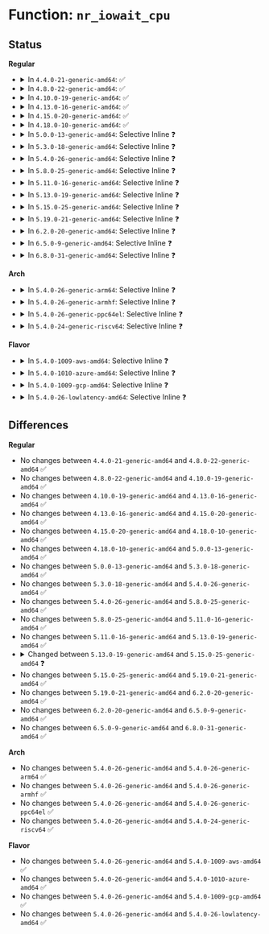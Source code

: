 # Function: <code>nr_iowait_cpu</code>

## Status
<b>Regular</b>
<ul>
<li>
<details>
<summary>In <code>4.4.0-21-generic-amd64</code>: ✅</summary>

```c
long unsigned int nr_iowait_cpu(int cpu)
```

```json
{
  "name": "nr_iowait_cpu",
  "collision_type": "Unique Global",
  "inline_type": "No",
  "funcs": [
    {
      "addr": 18446744071579553888,
      "name": "nr_iowait_cpu",
      "external": true,
      "loc": "kernel/sched/core.c:2765",
      "file": "kernel/sched/core.c",
      "inline": "seen, unknown",
      "caller_inline": [],
      "caller_func": [
        "kernel/time/tick-sched.c:update_ts_time_stats",
        "kernel/time/tick-sched.c:get_cpu_idle_time_us",
        "kernel/time/tick-sched.c:get_cpu_iowait_time_us"
      ]
    }
  ],
  "symbols": [
    {
      "addr": 18446744071579553888,
      "name": "nr_iowait_cpu",
      "section": ".text",
      "bind": "STB_GLOBAL",
      "size": 36
    }
  ]
}
```
</details>
</li>
<li>
<details>
<summary>In <code>4.8.0-22-generic-amd64</code>: ✅</summary>

```c
long unsigned int nr_iowait_cpu(int cpu)
```

```json
{
  "name": "nr_iowait_cpu",
  "collision_type": "Unique Global",
  "inline_type": "No",
  "funcs": [
    {
      "addr": 18446744071579564752,
      "name": "nr_iowait_cpu",
      "external": true,
      "loc": "kernel/sched/core.c:2948",
      "file": "kernel/sched/core.c",
      "inline": "seen, unknown",
      "caller_inline": [],
      "caller_func": [
        "kernel/time/tick-sched.c:get_cpu_iowait_time_us",
        "kernel/time/tick-sched.c:get_cpu_idle_time_us",
        "kernel/time/tick-sched.c:update_ts_time_stats"
      ]
    }
  ],
  "symbols": [
    {
      "addr": 18446744071579564752,
      "name": "nr_iowait_cpu",
      "section": ".text",
      "bind": "STB_GLOBAL",
      "size": 36
    }
  ]
}
```
</details>
</li>
<li>
<details>
<summary>In <code>4.10.0-19-generic-amd64</code>: ✅</summary>

```c
long unsigned int nr_iowait_cpu(int cpu)
```

```json
{
  "name": "nr_iowait_cpu",
  "collision_type": "Unique Global",
  "inline_type": "No",
  "funcs": [
    {
      "addr": 18446744071579589648,
      "name": "nr_iowait_cpu",
      "external": true,
      "loc": "kernel/sched/core.c:2962",
      "file": "kernel/sched/core.c",
      "inline": "seen, unknown",
      "caller_inline": [],
      "caller_func": [
        "kernel/time/tick-sched.c:get_cpu_iowait_time_us",
        "kernel/time/tick-sched.c:get_cpu_idle_time_us",
        "kernel/time/tick-sched.c:update_ts_time_stats"
      ]
    }
  ],
  "symbols": [
    {
      "addr": 18446744071579589648,
      "name": "nr_iowait_cpu",
      "section": ".text",
      "bind": "STB_GLOBAL",
      "size": 36
    }
  ]
}
```
</details>
</li>
<li>
<details>
<summary>In <code>4.13.0-16-generic-amd64</code>: ✅</summary>

```c
long unsigned int nr_iowait_cpu(int cpu)
```

```json
{
  "name": "nr_iowait_cpu",
  "collision_type": "Unique Global",
  "inline_type": "No",
  "funcs": [
    {
      "addr": 18446744071579573920,
      "name": "nr_iowait_cpu",
      "external": true,
      "loc": "kernel/sched/core.c:2870",
      "file": "kernel/sched/core.c",
      "inline": "seen, unknown",
      "caller_inline": [],
      "caller_func": [
        "kernel/time/tick-sched.c:get_cpu_iowait_time_us",
        "kernel/time/tick-sched.c:get_cpu_idle_time_us",
        "kernel/time/tick-sched.c:update_ts_time_stats"
      ]
    }
  ],
  "symbols": [
    {
      "addr": 18446744071579573920,
      "name": "nr_iowait_cpu",
      "section": ".text",
      "bind": "STB_GLOBAL",
      "size": 36
    }
  ]
}
```
</details>
</li>
<li>
<details>
<summary>In <code>4.15.0-20-generic-amd64</code>: ✅</summary>

```c
long unsigned int nr_iowait_cpu(int cpu)
```

```json
{
  "name": "nr_iowait_cpu",
  "collision_type": "Unique Global",
  "inline_type": "No",
  "funcs": [
    {
      "addr": 18446744071579603536,
      "name": "nr_iowait_cpu",
      "external": true,
      "loc": "kernel/sched/core.c:2899",
      "file": "kernel/sched/core.c",
      "inline": "seen, unknown",
      "caller_inline": [],
      "caller_func": [
        "kernel/time/tick-sched.c:get_cpu_iowait_time_us",
        "kernel/time/tick-sched.c:get_cpu_idle_time_us",
        "kernel/time/tick-sched.c:update_ts_time_stats"
      ]
    }
  ],
  "symbols": [
    {
      "addr": 18446744071579603536,
      "name": "nr_iowait_cpu",
      "section": ".text",
      "bind": "STB_GLOBAL",
      "size": 36
    }
  ]
}
```
</details>
</li>
<li>
<details>
<summary>In <code>4.18.0-10-generic-amd64</code>: ✅</summary>

```c
long unsigned int nr_iowait_cpu(int cpu)
```

```json
{
  "name": "nr_iowait_cpu",
  "collision_type": "Unique Global",
  "inline_type": "No",
  "funcs": [
    {
      "addr": 18446744071579635008,
      "name": "nr_iowait_cpu",
      "external": true,
      "loc": "kernel/sched/core.c:2952",
      "file": "kernel/sched/core.c",
      "inline": "seen, unknown",
      "caller_inline": [],
      "caller_func": [
        "kernel/time/tick-sched.c:get_cpu_iowait_time_us",
        "kernel/time/tick-sched.c:get_cpu_idle_time_us",
        "kernel/time/tick-sched.c:update_ts_time_stats"
      ]
    }
  ],
  "symbols": [
    {
      "addr": 18446744071579635008,
      "name": "nr_iowait_cpu",
      "section": ".text",
      "bind": "STB_GLOBAL",
      "size": 36
    }
  ]
}
```
</details>
</li>
<li>
<details>
<summary>In <code>5.0.0-13-generic-amd64</code>: Selective Inline ❓</summary>

```c
long unsigned int nr_iowait_cpu(int cpu)
```

```json
{
  "name": "nr_iowait_cpu",
  "collision_type": "Unique Global",
  "inline_type": "Selective",
  "funcs": [
    {
      "addr": 18446744071579672734,
      "name": "nr_iowait_cpu",
      "external": true,
      "loc": "kernel/sched/core.c:2903",
      "file": "kernel/sched/core.c",
      "inline": "not declared, inlined",
      "caller_inline": [
        "kernel/sched/core.c:nr_iowait"
      ],
      "caller_func": [
        "kernel/time/tick-sched.c:get_cpu_iowait_time_us",
        "kernel/time/tick-sched.c:get_cpu_idle_time_us",
        "kernel/time/tick-sched.c:update_ts_time_stats",
        "drivers/cpuidle/governors/menu.c:menu_select"
      ]
    }
  ],
  "symbols": [
    {
      "addr": 18446744071579672656,
      "name": "nr_iowait_cpu",
      "section": ".text",
      "bind": "STB_GLOBAL",
      "size": 36
    }
  ]
}
```
</details>
</li>
<li>
<details>
<summary>In <code>5.3.0-18-generic-amd64</code>: Selective Inline ❓</summary>

```c
long unsigned int nr_iowait_cpu(int cpu)
```

```json
{
  "name": "nr_iowait_cpu",
  "collision_type": "Unique Global",
  "inline_type": "Selective",
  "funcs": [
    {
      "addr": 18446744071579704639,
      "name": "nr_iowait_cpu",
      "external": true,
      "loc": "kernel/sched/core.c:3313",
      "file": "kernel/sched/core.c",
      "inline": "not declared, inlined",
      "caller_inline": [
        "kernel/sched/core.c:nr_iowait"
      ],
      "caller_func": [
        "kernel/time/tick-sched.c:get_cpu_iowait_time_us",
        "kernel/time/tick-sched.c:get_cpu_idle_time_us",
        "drivers/cpuidle/governors/menu.c:menu_select"
      ]
    }
  ],
  "symbols": [
    {
      "addr": 18446744071579704560,
      "name": "nr_iowait_cpu",
      "section": ".text",
      "bind": "STB_GLOBAL",
      "size": 36
    }
  ]
}
```
</details>
</li>
<li>
<details>
<summary>In <code>5.4.0-26-generic-amd64</code>: Selective Inline ❓</summary>

```c
long unsigned int nr_iowait_cpu(int cpu)
```

```json
{
  "name": "nr_iowait_cpu",
  "collision_type": "Unique Global",
  "inline_type": "Selective",
  "funcs": [
    {
      "addr": 18446744071579745567,
      "name": "nr_iowait_cpu",
      "external": true,
      "loc": "kernel/sched/core.c:3444",
      "file": "kernel/sched/core.c",
      "inline": "not declared, inlined",
      "caller_inline": [
        "kernel/sched/core.c:nr_iowait"
      ],
      "caller_func": [
        "kernel/time/tick-sched.c:get_cpu_iowait_time_us",
        "kernel/time/tick-sched.c:get_cpu_idle_time_us",
        "kernel/time/tick-sched.c:update_ts_time_stats",
        "drivers/cpuidle/governors/menu.c:menu_select"
      ]
    }
  ],
  "symbols": [
    {
      "addr": 18446744071579745488,
      "name": "nr_iowait_cpu",
      "section": ".text",
      "bind": "STB_GLOBAL",
      "size": 36
    }
  ]
}
```
</details>
</li>
<li>
<details>
<summary>In <code>5.8.0-25-generic-amd64</code>: Selective Inline ❓</summary>

```c
long unsigned int nr_iowait_cpu(int cpu)
```

```json
{
  "name": "nr_iowait_cpu",
  "collision_type": "Unique Global",
  "inline_type": "Selective",
  "funcs": [
    {
      "addr": 18446744071579782191,
      "name": "nr_iowait_cpu",
      "external": true,
      "loc": "kernel/sched/core.c:3605",
      "file": "kernel/sched/core.c",
      "inline": "not declared, inlined",
      "caller_inline": [
        "kernel/sched/core.c:nr_iowait"
      ],
      "caller_func": [
        "kernel/time/tick-sched.c:tick_irq_enter",
        "kernel/time/tick-sched.c:tick_nohz_idle_exit",
        "kernel/time/tick-sched.c:get_cpu_iowait_time_us",
        "kernel/time/tick-sched.c:get_cpu_iowait_time_us",
        "kernel/time/tick-sched.c:get_cpu_idle_time_us",
        "kernel/time/tick-sched.c:get_cpu_idle_time_us",
        "drivers/cpuidle/governors/menu.c:menu_select"
      ]
    }
  ],
  "symbols": [
    {
      "addr": 18446744071579782112,
      "name": "nr_iowait_cpu",
      "section": ".text",
      "bind": "STB_GLOBAL",
      "size": 36
    }
  ]
}
```
</details>
</li>
<li>
<details>
<summary>In <code>5.11.0-16-generic-amd64</code>: Selective Inline ❓</summary>

```c
long unsigned int nr_iowait_cpu(int cpu)
```

```json
{
  "name": "nr_iowait_cpu",
  "collision_type": "Unique Global",
  "inline_type": "Selective",
  "funcs": [
    {
      "addr": 18446744071579772703,
      "name": "nr_iowait_cpu",
      "external": true,
      "loc": "kernel/sched/core.c:4381",
      "file": "kernel/sched/core.c",
      "inline": "not declared, inlined",
      "caller_inline": [
        "kernel/sched/core.c:nr_iowait"
      ],
      "caller_func": [
        "kernel/time/tick-sched.c:tick_irq_enter",
        "kernel/time/tick-sched.c:tick_nohz_idle_exit",
        "kernel/time/tick-sched.c:get_cpu_iowait_time_us",
        "kernel/time/tick-sched.c:get_cpu_iowait_time_us",
        "kernel/time/tick-sched.c:get_cpu_idle_time_us",
        "kernel/time/tick-sched.c:get_cpu_idle_time_us",
        "drivers/cpuidle/governors/menu.c:menu_select"
      ]
    }
  ],
  "symbols": [
    {
      "addr": 18446744071579772624,
      "name": "nr_iowait_cpu",
      "section": ".text",
      "bind": "STB_GLOBAL",
      "size": 36
    }
  ]
}
```
</details>
</li>
<li>
<details>
<summary>In <code>5.13.0-19-generic-amd64</code>: Selective Inline ❓</summary>

```c
long unsigned int nr_iowait_cpu(int cpu)
```

```json
{
  "name": "nr_iowait_cpu",
  "collision_type": "Unique Global",
  "inline_type": "Selective",
  "funcs": [
    {
      "addr": 18446744071579780344,
      "name": "nr_iowait_cpu",
      "external": true,
      "loc": "kernel/sched/core.c:4400",
      "file": "kernel/sched/core.c",
      "inline": "not declared, inlined",
      "caller_inline": [
        "kernel/sched/core.c:nr_iowait"
      ],
      "caller_func": [
        "kernel/time/tick-sched.c:tick_irq_enter",
        "kernel/time/tick-sched.c:tick_nohz_idle_exit",
        "kernel/time/tick-sched.c:get_cpu_iowait_time_us",
        "kernel/time/tick-sched.c:get_cpu_iowait_time_us",
        "kernel/time/tick-sched.c:get_cpu_idle_time_us",
        "kernel/time/tick-sched.c:get_cpu_idle_time_us",
        "drivers/cpuidle/governors/menu.c:menu_select"
      ]
    }
  ],
  "symbols": [
    {
      "addr": 18446744071579780256,
      "name": "nr_iowait_cpu",
      "section": ".text",
      "bind": "STB_GLOBAL",
      "size": 36
    }
  ]
}
```
</details>
</li>
<li>
<details>
<summary>In <code>5.15.0-25-generic-amd64</code>: Selective Inline ❓</summary>

```c
unsigned int nr_iowait_cpu(int cpu)
```

```json
{
  "name": "nr_iowait_cpu",
  "collision_type": "Unique Global",
  "inline_type": "Selective",
  "funcs": [
    {
      "addr": 18446744071579873899,
      "name": "nr_iowait_cpu",
      "external": true,
      "loc": "kernel/sched/core.c:5012",
      "file": "kernel/sched/core.c",
      "inline": "not declared, inlined",
      "caller_inline": [
        "kernel/sched/core.c:nr_iowait"
      ],
      "caller_func": [
        "kernel/time/tick-sched.c:tick_irq_enter",
        "kernel/time/tick-sched.c:tick_nohz_idle_exit",
        "kernel/time/tick-sched.c:get_cpu_iowait_time_us",
        "kernel/time/tick-sched.c:get_cpu_iowait_time_us",
        "kernel/time/tick-sched.c:get_cpu_idle_time_us",
        "kernel/time/tick-sched.c:get_cpu_idle_time_us",
        "drivers/cpuidle/governors/menu.c:menu_select"
      ]
    }
  ],
  "symbols": [
    {
      "addr": 18446744071579873776,
      "name": "nr_iowait_cpu",
      "section": ".text",
      "bind": "STB_GLOBAL",
      "size": 67
    }
  ]
}
```
</details>
</li>
<li>
<details>
<summary>In <code>5.19.0-21-generic-amd64</code>: Selective Inline ❓</summary>

```c
unsigned int nr_iowait_cpu(int cpu)
```

```json
{
  "name": "nr_iowait_cpu",
  "collision_type": "Unique Global",
  "inline_type": "Selective",
  "funcs": [
    {
      "addr": 18446744071579989819,
      "name": "nr_iowait_cpu",
      "external": true,
      "loc": "kernel/sched/core.c:5215",
      "file": "kernel/sched/core.c",
      "inline": "not declared, inlined",
      "caller_inline": [
        "kernel/sched/core.c:nr_iowait"
      ],
      "caller_func": [
        "kernel/time/tick-sched.c:tick_irq_enter",
        "kernel/time/tick-sched.c:tick_nohz_idle_exit",
        "kernel/time/tick-sched.c:get_cpu_iowait_time_us",
        "kernel/time/tick-sched.c:get_cpu_iowait_time_us",
        "kernel/time/tick-sched.c:get_cpu_idle_time_us",
        "kernel/time/tick-sched.c:get_cpu_idle_time_us",
        "drivers/cpuidle/governors/menu.c:menu_select"
      ]
    }
  ],
  "symbols": [
    {
      "addr": 18446744071579989696,
      "name": "nr_iowait_cpu",
      "section": ".text",
      "bind": "STB_GLOBAL",
      "size": 75
    }
  ]
}
```
</details>
</li>
<li>
<details>
<summary>In <code>6.2.0-20-generic-amd64</code>: Selective Inline ❓</summary>

```c
unsigned int nr_iowait_cpu(int cpu)
```

```json
{
  "name": "nr_iowait_cpu",
  "collision_type": "Unique Global",
  "inline_type": "Selective",
  "funcs": [
    {
      "addr": 18446744071580151000,
      "name": "nr_iowait_cpu",
      "external": true,
      "loc": "kernel/sched/core.c:5355",
      "file": "kernel/sched/core.c",
      "inline": "not declared, inlined",
      "caller_inline": [
        "kernel/sched/core.c:nr_iowait"
      ],
      "caller_func": [
        "kernel/time/tick-sched.c:tick_irq_enter",
        "kernel/time/tick-sched.c:tick_nohz_idle_exit",
        "kernel/time/tick-sched.c:get_cpu_iowait_time_us",
        "kernel/time/tick-sched.c:get_cpu_iowait_time_us",
        "kernel/time/tick-sched.c:get_cpu_idle_time_us",
        "kernel/time/tick-sched.c:get_cpu_idle_time_us",
        "drivers/cpuidle/governors/menu.c:menu_select"
      ]
    }
  ],
  "symbols": [
    {
      "addr": 18446744071580150864,
      "name": "nr_iowait_cpu",
      "section": ".text",
      "bind": "STB_GLOBAL",
      "size": 75
    }
  ]
}
```
</details>
</li>
<li>
<details>
<summary>In <code>6.5.0-9-generic-amd64</code>: Selective Inline ❓</summary>

```c
unsigned int nr_iowait_cpu(int cpu)
```

```json
{
  "name": "nr_iowait_cpu",
  "collision_type": "Unique Global",
  "inline_type": "Selective",
  "funcs": [
    {
      "addr": 18446744071580202296,
      "name": "nr_iowait_cpu",
      "external": true,
      "loc": "kernel/sched/core.c:5445",
      "file": "kernel/sched/core.c",
      "inline": "not declared, inlined",
      "caller_inline": [
        "kernel/sched/core.c:nr_iowait"
      ],
      "caller_func": [
        "kernel/time/tick-sched.c:get_cpu_iowait_time_us",
        "kernel/time/tick-sched.c:get_cpu_idle_time_us",
        "kernel/time/tick-sched.c:tick_nohz_stop_idle",
        "drivers/cpuidle/governors/menu.c:menu_select"
      ]
    }
  ],
  "symbols": [
    {
      "addr": 18446744071580202160,
      "name": "nr_iowait_cpu",
      "section": ".text",
      "bind": "STB_GLOBAL",
      "size": 75
    }
  ]
}
```
</details>
</li>
<li>
<details>
<summary>In <code>6.8.0-31-generic-amd64</code>: Selective Inline ❓</summary>

```c
unsigned int nr_iowait_cpu(int cpu)
```

```json
{
  "name": "nr_iowait_cpu",
  "collision_type": "Unique Global",
  "inline_type": "Selective",
  "funcs": [
    {
      "addr": 18446744071580250472,
      "name": "nr_iowait_cpu",
      "external": true,
      "loc": "kernel/sched/core.c:5464",
      "file": "kernel/sched/core.c",
      "inline": "not declared, inlined",
      "caller_inline": [
        "kernel/sched/core.c:nr_iowait"
      ],
      "caller_func": [
        "kernel/time/tick-sched.c:get_cpu_iowait_time_us",
        "kernel/time/tick-sched.c:get_cpu_idle_time_us",
        "kernel/time/tick-sched.c:tick_nohz_stop_idle",
        "drivers/cpuidle/governors/menu.c:menu_select"
      ]
    }
  ],
  "symbols": [
    {
      "addr": 18446744071580250336,
      "name": "nr_iowait_cpu",
      "section": ".text",
      "bind": "STB_GLOBAL",
      "size": 75
    }
  ]
}
```
</details>
</li>
</ul>
<b>Arch</b>
<ul>
<li>
<details>
<summary>In <code>5.4.0-26-generic-arm64</code>: Selective Inline ❓</summary>

```c
long unsigned int nr_iowait_cpu(int cpu)
```

```json
{
  "name": "nr_iowait_cpu",
  "collision_type": "Unique Global",
  "inline_type": "Selective",
  "funcs": [
    {
      "addr": 18446603336490925136,
      "name": "nr_iowait_cpu",
      "external": true,
      "loc": "kernel/sched/core.c:3444",
      "file": "kernel/sched/core.c",
      "inline": "not declared, inlined",
      "caller_inline": [
        "kernel/sched/core.c:nr_iowait"
      ],
      "caller_func": [
        "kernel/time/tick-sched.c:get_cpu_iowait_time_us",
        "kernel/time/tick-sched.c:get_cpu_idle_time_us",
        "kernel/time/tick-sched.c:update_ts_time_stats",
        "drivers/cpuidle/governors/menu.c:menu_select"
      ]
    }
  ],
  "symbols": [
    {
      "addr": 18446603336490924968,
      "name": "nr_iowait_cpu",
      "section": ".text",
      "bind": "STB_GLOBAL",
      "size": 68
    }
  ]
}
```
</details>
</li>
<li>
<details>
<summary>In <code>5.4.0-26-generic-armhf</code>: Selective Inline ❓</summary>

```c
long unsigned int nr_iowait_cpu(int cpu)
```

```json
{
  "name": "nr_iowait_cpu",
  "collision_type": "Unique Global",
  "inline_type": "Selective",
  "funcs": [
    {
      "addr": 3224941600,
      "name": "nr_iowait_cpu",
      "external": true,
      "loc": "kernel/sched/core.c:3444",
      "file": "kernel/sched/core.c",
      "inline": "not declared, inlined",
      "caller_inline": [
        "kernel/sched/core.c:nr_iowait"
      ],
      "caller_func": [
        "kernel/time/tick-sched.c:get_cpu_iowait_time_us",
        "kernel/time/tick-sched.c:get_cpu_idle_time_us",
        "drivers/cpuidle/governors/menu.c:menu_select"
      ]
    }
  ],
  "symbols": [
    {
      "addr": 3224941460,
      "name": "nr_iowait_cpu",
      "section": ".text",
      "bind": "STB_GLOBAL",
      "size": 52
    }
  ]
}
```
</details>
</li>
<li>
<details>
<summary>In <code>5.4.0-26-generic-ppc64el</code>: Selective Inline ❓</summary>

```c
long unsigned int nr_iowait_cpu(int cpu)
```

```json
{
  "name": "nr_iowait_cpu",
  "collision_type": "Unique Global",
  "inline_type": "Selective",
  "funcs": [
    {
      "addr": 13835058055283776268,
      "name": "nr_iowait_cpu",
      "external": true,
      "loc": "kernel/sched/core.c:3444",
      "file": "kernel/sched/core.c",
      "inline": "not declared, inlined",
      "caller_inline": [
        "kernel/sched/core.c:nr_iowait"
      ],
      "caller_func": [
        "kernel/time/tick-sched.c:get_cpu_iowait_time_us",
        "kernel/time/tick-sched.c:get_cpu_idle_time_us",
        "kernel/time/tick-sched.c:update_ts_time_stats",
        "drivers/cpuidle/governors/menu.c:menu_select"
      ]
    }
  ],
  "symbols": [
    {
      "addr": 13835058055283776080,
      "name": "nr_iowait_cpu",
      "section": ".text",
      "bind": "STB_GLOBAL",
      "size": 56
    }
  ]
}
```
</details>
</li>
<li>
<details>
<summary>In <code>5.4.0-24-generic-riscv64</code>: Selective Inline ❓</summary>

```c
long unsigned int nr_iowait_cpu(int cpu)
```

```json
{
  "name": "nr_iowait_cpu",
  "collision_type": "Unique Global",
  "inline_type": "Selective",
  "funcs": [
    {
      "addr": 18446743936271560916,
      "name": "nr_iowait_cpu",
      "external": true,
      "loc": "kernel/sched/core.c:3444",
      "file": "kernel/sched/core.c",
      "inline": "not declared, inlined",
      "caller_inline": [
        "kernel/sched/core.c:nr_iowait"
      ],
      "caller_func": [
        "kernel/time/tick-sched.c:get_cpu_iowait_time_us",
        "kernel/time/tick-sched.c:get_cpu_idle_time_us",
        "kernel/time/tick-sched.c:update_ts_time_stats"
      ]
    }
  ],
  "symbols": [
    {
      "addr": 18446743936271560820,
      "name": "nr_iowait_cpu",
      "section": ".text",
      "bind": "STB_GLOBAL",
      "size": 66
    }
  ]
}
```
</details>
</li>
</ul>
<b>Flavor</b>
<ul>
<li>
<details>
<summary>In <code>5.4.0-1009-aws-amd64</code>: Selective Inline ❓</summary>

```c
long unsigned int nr_iowait_cpu(int cpu)
```

```json
{
  "name": "nr_iowait_cpu",
  "collision_type": "Unique Global",
  "inline_type": "Selective",
  "funcs": [
    {
      "addr": 18446744071579722127,
      "name": "nr_iowait_cpu",
      "external": true,
      "loc": "kernel/sched/core.c:3444",
      "file": "kernel/sched/core.c",
      "inline": "not declared, inlined",
      "caller_inline": [
        "kernel/sched/core.c:nr_iowait"
      ],
      "caller_func": [
        "kernel/time/tick-sched.c:get_cpu_iowait_time_us",
        "kernel/time/tick-sched.c:get_cpu_idle_time_us",
        "kernel/time/tick-sched.c:update_ts_time_stats",
        "drivers/cpuidle/governors/menu.c:menu_select"
      ]
    }
  ],
  "symbols": [
    {
      "addr": 18446744071579722048,
      "name": "nr_iowait_cpu",
      "section": ".text",
      "bind": "STB_GLOBAL",
      "size": 36
    }
  ]
}
```
</details>
</li>
<li>
<details>
<summary>In <code>5.4.0-1010-azure-amd64</code>: Selective Inline ❓</summary>

```c
long unsigned int nr_iowait_cpu(int cpu)
```

```json
{
  "name": "nr_iowait_cpu",
  "collision_type": "Unique Global",
  "inline_type": "Selective",
  "funcs": [
    {
      "addr": 18446744071579650079,
      "name": "nr_iowait_cpu",
      "external": true,
      "loc": "kernel/sched/core.c:3444",
      "file": "kernel/sched/core.c",
      "inline": "not declared, inlined",
      "caller_inline": [
        "kernel/sched/core.c:nr_iowait"
      ],
      "caller_func": [
        "kernel/time/tick-sched.c:get_cpu_iowait_time_us",
        "kernel/time/tick-sched.c:get_cpu_idle_time_us",
        "kernel/time/tick-sched.c:update_ts_time_stats",
        "drivers/cpuidle/governors/menu.c:menu_select"
      ]
    }
  ],
  "symbols": [
    {
      "addr": 18446744071579650000,
      "name": "nr_iowait_cpu",
      "section": ".text",
      "bind": "STB_GLOBAL",
      "size": 36
    }
  ]
}
```
</details>
</li>
<li>
<details>
<summary>In <code>5.4.0-1009-gcp-amd64</code>: Selective Inline ❓</summary>

```c
long unsigned int nr_iowait_cpu(int cpu)
```

```json
{
  "name": "nr_iowait_cpu",
  "collision_type": "Unique Global",
  "inline_type": "Selective",
  "funcs": [
    {
      "addr": 18446744071579709375,
      "name": "nr_iowait_cpu",
      "external": true,
      "loc": "kernel/sched/core.c:3444",
      "file": "kernel/sched/core.c",
      "inline": "not declared, inlined",
      "caller_inline": [
        "kernel/sched/core.c:nr_iowait"
      ],
      "caller_func": [
        "kernel/time/tick-sched.c:get_cpu_iowait_time_us",
        "kernel/time/tick-sched.c:get_cpu_idle_time_us",
        "kernel/time/tick-sched.c:update_ts_time_stats",
        "drivers/cpuidle/governors/menu.c:menu_select"
      ]
    }
  ],
  "symbols": [
    {
      "addr": 18446744071579709296,
      "name": "nr_iowait_cpu",
      "section": ".text",
      "bind": "STB_GLOBAL",
      "size": 36
    }
  ]
}
```
</details>
</li>
<li>
<details>
<summary>In <code>5.4.0-26-lowlatency-amd64</code>: Selective Inline ❓</summary>

```c
long unsigned int nr_iowait_cpu(int cpu)
```

```json
{
  "name": "nr_iowait_cpu",
  "collision_type": "Unique Global",
  "inline_type": "Selective",
  "funcs": [
    {
      "addr": 18446744071579753135,
      "name": "nr_iowait_cpu",
      "external": true,
      "loc": "kernel/sched/core.c:3444",
      "file": "kernel/sched/core.c",
      "inline": "not declared, inlined",
      "caller_inline": [
        "kernel/sched/core.c:nr_iowait"
      ],
      "caller_func": [
        "kernel/time/tick-sched.c:get_cpu_iowait_time_us",
        "kernel/time/tick-sched.c:get_cpu_idle_time_us",
        "kernel/time/tick-sched.c:update_ts_time_stats",
        "drivers/cpuidle/governors/menu.c:menu_select"
      ]
    }
  ],
  "symbols": [
    {
      "addr": 18446744071579753056,
      "name": "nr_iowait_cpu",
      "section": ".text",
      "bind": "STB_GLOBAL",
      "size": 36
    }
  ]
}
```
</details>
</li>
</ul>

## Differences
<b>Regular</b>
<ul>
<li>
No changes between <code>4.4.0-21-generic-amd64</code> and <code>4.8.0-22-generic-amd64</code> ✅
</li>
<li>
No changes between <code>4.8.0-22-generic-amd64</code> and <code>4.10.0-19-generic-amd64</code> ✅
</li>
<li>
No changes between <code>4.10.0-19-generic-amd64</code> and <code>4.13.0-16-generic-amd64</code> ✅
</li>
<li>
No changes between <code>4.13.0-16-generic-amd64</code> and <code>4.15.0-20-generic-amd64</code> ✅
</li>
<li>
No changes between <code>4.15.0-20-generic-amd64</code> and <code>4.18.0-10-generic-amd64</code> ✅
</li>
<li>
No changes between <code>4.18.0-10-generic-amd64</code> and <code>5.0.0-13-generic-amd64</code> ✅
</li>
<li>
No changes between <code>5.0.0-13-generic-amd64</code> and <code>5.3.0-18-generic-amd64</code> ✅
</li>
<li>
No changes between <code>5.3.0-18-generic-amd64</code> and <code>5.4.0-26-generic-amd64</code> ✅
</li>
<li>
No changes between <code>5.4.0-26-generic-amd64</code> and <code>5.8.0-25-generic-amd64</code> ✅
</li>
<li>
No changes between <code>5.8.0-25-generic-amd64</code> and <code>5.11.0-16-generic-amd64</code> ✅
</li>
<li>
No changes between <code>5.11.0-16-generic-amd64</code> and <code>5.13.0-19-generic-amd64</code> ✅
</li>
<li>
<details>
<summary>Changed between <code>5.13.0-19-generic-amd64</code> and <code>5.15.0-25-generic-amd64</code> ❓</summary>
<ul>
<li>
<b>Return type changed. </b>
<code>long unsigned int</code> ➡️ <code>unsigned int</code>
</li>
</ul>
</details>
</li>
<li>
No changes between <code>5.15.0-25-generic-amd64</code> and <code>5.19.0-21-generic-amd64</code> ✅
</li>
<li>
No changes between <code>5.19.0-21-generic-amd64</code> and <code>6.2.0-20-generic-amd64</code> ✅
</li>
<li>
No changes between <code>6.2.0-20-generic-amd64</code> and <code>6.5.0-9-generic-amd64</code> ✅
</li>
<li>
No changes between <code>6.5.0-9-generic-amd64</code> and <code>6.8.0-31-generic-amd64</code> ✅
</li>
</ul>
<b>Arch</b>
<ul>
<li>
No changes between <code>5.4.0-26-generic-amd64</code> and <code>5.4.0-26-generic-arm64</code> ✅
</li>
<li>
No changes between <code>5.4.0-26-generic-amd64</code> and <code>5.4.0-26-generic-armhf</code> ✅
</li>
<li>
No changes between <code>5.4.0-26-generic-amd64</code> and <code>5.4.0-26-generic-ppc64el</code> ✅
</li>
<li>
No changes between <code>5.4.0-26-generic-amd64</code> and <code>5.4.0-24-generic-riscv64</code> ✅
</li>
</ul>
<b>Flavor</b>
<ul>
<li>
No changes between <code>5.4.0-26-generic-amd64</code> and <code>5.4.0-1009-aws-amd64</code> ✅
</li>
<li>
No changes between <code>5.4.0-26-generic-amd64</code> and <code>5.4.0-1010-azure-amd64</code> ✅
</li>
<li>
No changes between <code>5.4.0-26-generic-amd64</code> and <code>5.4.0-1009-gcp-amd64</code> ✅
</li>
<li>
No changes between <code>5.4.0-26-generic-amd64</code> and <code>5.4.0-26-lowlatency-amd64</code> ✅
</li>
</ul>
